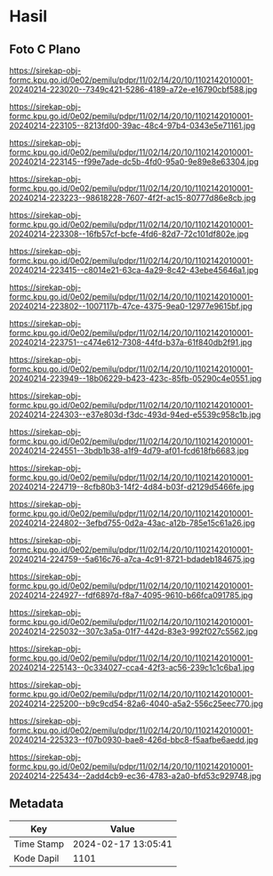 # Hasil

## Foto C Plano

https://sirekap-obj-formc.kpu.go.id/0e02/pemilu/pdpr/11/02/14/20/10/1102142010001-20240214-223020--7349c421-5286-4189-a72e-e16790cbf588.jpg

https://sirekap-obj-formc.kpu.go.id/0e02/pemilu/pdpr/11/02/14/20/10/1102142010001-20240214-223105--8213fd00-39ac-48c4-97b4-0343e5e71161.jpg

https://sirekap-obj-formc.kpu.go.id/0e02/pemilu/pdpr/11/02/14/20/10/1102142010001-20240214-223145--f99e7ade-dc5b-4fd0-95a0-9e89e8e63304.jpg

https://sirekap-obj-formc.kpu.go.id/0e02/pemilu/pdpr/11/02/14/20/10/1102142010001-20240214-223223--98618228-7607-4f2f-ac15-80777d86e8cb.jpg

https://sirekap-obj-formc.kpu.go.id/0e02/pemilu/pdpr/11/02/14/20/10/1102142010001-20240214-223308--16fb57cf-bcfe-4fd6-82d7-72c101df802e.jpg

https://sirekap-obj-formc.kpu.go.id/0e02/pemilu/pdpr/11/02/14/20/10/1102142010001-20240214-223415--c8014e21-63ca-4a29-8c42-43ebe45646a1.jpg

https://sirekap-obj-formc.kpu.go.id/0e02/pemilu/pdpr/11/02/14/20/10/1102142010001-20240214-223802--1007117b-47ce-4375-9ea0-12977e9615bf.jpg

https://sirekap-obj-formc.kpu.go.id/0e02/pemilu/pdpr/11/02/14/20/10/1102142010001-20240214-223751--c474e612-7308-44fd-b37a-61f840db2f91.jpg

https://sirekap-obj-formc.kpu.go.id/0e02/pemilu/pdpr/11/02/14/20/10/1102142010001-20240214-223949--18b06229-b423-423c-85fb-05290c4e0551.jpg

https://sirekap-obj-formc.kpu.go.id/0e02/pemilu/pdpr/11/02/14/20/10/1102142010001-20240214-224303--e37e803d-f3dc-493d-94ed-e5539c958c1b.jpg

https://sirekap-obj-formc.kpu.go.id/0e02/pemilu/pdpr/11/02/14/20/10/1102142010001-20240214-224551--3bdb1b38-a1f9-4d79-af01-fcd618fb6683.jpg

https://sirekap-obj-formc.kpu.go.id/0e02/pemilu/pdpr/11/02/14/20/10/1102142010001-20240214-224719--8cfb80b3-14f2-4d84-b03f-d2129d5466fe.jpg

https://sirekap-obj-formc.kpu.go.id/0e02/pemilu/pdpr/11/02/14/20/10/1102142010001-20240214-224802--3efbd755-0d2a-43ac-a12b-785e15c61a26.jpg

https://sirekap-obj-formc.kpu.go.id/0e02/pemilu/pdpr/11/02/14/20/10/1102142010001-20240214-224759--5a616c76-a7ca-4c91-8721-bdadeb184675.jpg

https://sirekap-obj-formc.kpu.go.id/0e02/pemilu/pdpr/11/02/14/20/10/1102142010001-20240214-224927--fdf6897d-f8a7-4095-9610-b66fca091785.jpg

https://sirekap-obj-formc.kpu.go.id/0e02/pemilu/pdpr/11/02/14/20/10/1102142010001-20240214-225032--307c3a5a-01f7-442d-83e3-992f027c5562.jpg

https://sirekap-obj-formc.kpu.go.id/0e02/pemilu/pdpr/11/02/14/20/10/1102142010001-20240214-225143--0c334027-cca4-42f3-ac56-239c1c1c6ba1.jpg

https://sirekap-obj-formc.kpu.go.id/0e02/pemilu/pdpr/11/02/14/20/10/1102142010001-20240214-225200--b9c9cd54-82a6-4040-a5a2-556c25eec770.jpg

https://sirekap-obj-formc.kpu.go.id/0e02/pemilu/pdpr/11/02/14/20/10/1102142010001-20240214-225323--f07b0930-bae8-426d-bbc8-f5aafbe6aedd.jpg

https://sirekap-obj-formc.kpu.go.id/0e02/pemilu/pdpr/11/02/14/20/10/1102142010001-20240214-225434--2add4cb9-ec36-4783-a2a0-bfd53c929748.jpg


## Metadata

| Key        | Value               |
| ---------- | ------------------- |
| Time Stamp | 2024-02-17 13:05:41 |
| Kode Dapil | 1101                |



